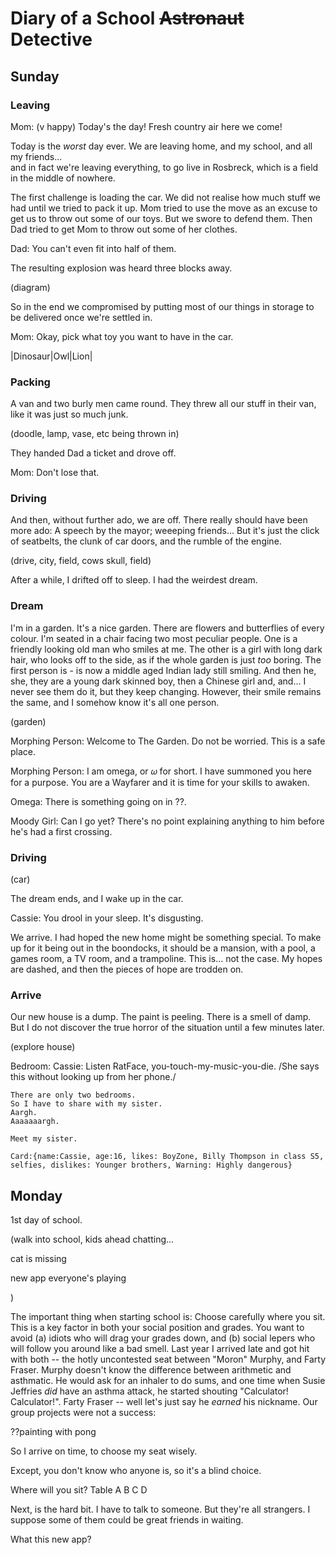 
# Diary of a School ~~Astronaut~~ Detective

## Sunday 

### Leaving

Mom: (v happy) Today's the day! Fresh country air here we come!

Today is the *worst* day ever. We are leaving home, and my school, and all my friends...      
and in fact we're leaving everything, to go live in Rosbreck, which is a field in the middle of nowhere.

The first challenge is loading the car. We did not realise how much stuff we had until we tried to pack it up. Mom tried to use the move as an excuse to get us to throw out some of our toys. But we swore to defend them. Then Dad tried to get Mom to throw out some of her clothes. 

Dad: You can't even fit into half of them. 

The resulting explosion was heard three blocks away. 

(diagram)

So in the end we compromised by putting most of our things in storage to be delivered once we're settled in. 

Mom: Okay, pick what toy you want to have in the car.

|Dinosaur|Owl|Lion|

### Packing

A van and two burly men came round. They threw all our stuff in their van, like it was just so much junk. 

(doodle, lamp, vase, etc being thrown in)

They handed Dad a ticket and drove off.

Mom: Don't lose that. 

### Driving

And then, without further ado, we are off. There really should have been more ado: A speech by the mayor; weeeping friends... But it's just the click of seatbelts, the clunk of car doors, and the rumble of the engine. 

(drive, city, field, cows skull, field)

After a while, I drifted off to sleep. I had the weirdest dream.

### Dream

I'm in a garden. It's a nice garden. There are flowers and butterflies of every colour. I'm seated in a chair facing two most peculiar people. One is a friendly looking old man who smiles at me. The other is a girl with long dark hair, who looks off to the side, as if the whole garden is just *too* boring. The first person is - is now a middle aged Indian lady still smiling. And then he, she, they are a young dark skinned boy, then a Chinese girl and, and... I never see them do it, but they keep changing. However, their smile remains the same, and I somehow know it's all one person.

(garden)

Morphing Person: Welcome to The Garden. Do not be worried. This is a safe place.

Morphing Person: I am omega, or 𝜔 for short. I have summoned you here for a purpose. You are a Wayfarer and it is time for your skills to awaken.

Omega: There is something going on in ??. 

Moody Girl: Can I go yet? There's no point explaining anything to him before he's had a first crossing.

### Driving

(car) 

The dream ends, and I wake up in the car.

Cassie: You drool in your sleep. It's disgusting.

We arrive. I had hoped the new home might be something special. To make up for it being out in the boondocks, it should be a mansion, 
with a pool, a games room, a TV room, and a trampoline. This is... not the case. My hopes are dashed, and then the pieces of hope are trodden on.

### Arrive

Our new house is a dump. The paint is peeling. There is a smell of damp. But I do not discover the true horror of the situation until a few minutes later.

(explore house)

Bedroom:
	Cassie: Listen RatFace, you-touch-my-music-you-die. /She says this without looking up from her phone./

	There are only two bedrooms.   
	So I have to share with my sister.    
	Aargh.    
	Aaaaaaargh.   

	Meet my sister.

	Card:{name:Cassie, age:16, likes: BoyZone, Billy Thompson in class S5, selfies, dislikes: Younger brothers, Warning: Highly dangerous}


## Monday

1st day of school. 

(walk into school, kids ahead chatting... 

cat is missing

new app everyone's playing

)

The important thing when starting school is: Choose carefully where you sit. This is a key factor in both your social position and grades. You want to avoid (a) idiots who will drag your grades down, and (b) social lepers who will follow you around like a bad smell. Last year I arrived late and got hit with both -- the hotly uncontested seat between "Moron" Murphy, and Farty Fraser. Murphy doesn't know the difference between arithmetic and asthmatic. He would ask for an inhaler to do sums, and one time when Susie Jeffries _did_ have an asthma attack, he started shouting "Calculator! Calculator!". Farty Fraser -- well let's just say he _earned_ his nickname. Our group projects were not a success:

??painting with pong

So I arrive on time, to choose my seat wisely. 

Except, you don't know who anyone is, so it's a blind choice.

Where will you sit? Table A B C D

Next, is the hard bit. I have to talk to someone. But they're all strangers. I suppose some of them could be great friends in waiting. 

What this new app?



